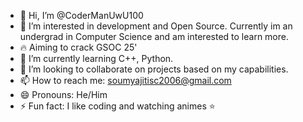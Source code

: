 - 👋 Hi, I’m @CoderManUwU100
- 👀 I’m interested in development and Open Source. Currently im an undergrad in Computer Science and am interested to learn more.
- 🔥 Aiming to crack GSOC 25'
- 🌱 I’m currently learning C++, Python.
- 💞️ I’m looking to collaborate on projects based on my capabilities.
- 📫 How to reach me: soumyajitisc2006@gmail.com 
- 😄 Pronouns: He/Him
- ⚡ Fun fact: I like coding and watching animes ⭐

<!---
CoderManUwU100/CoderManUwU100 is a ✨ special ✨ repository because its `README.md` (this file) appears on your GitHub profile.
You can click the Preview link to take a look at your changes.
--->
